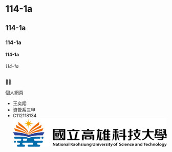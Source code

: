 # 114-1a
## 114-1a
### 114-1a
#### 114-1a
###### 114-1a

🐶😻

個人網頁
- 王奕翔
- 資管系三甲
- C112118134
![NKUST](nkust.png)
